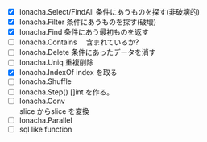 
- [X] lonacha.Select/FindAll
    条件にあうものを探す(非破壊的)
- [X] lonacha.Filter 
    条件にあうものを探す(破壊)
- [x] lonacha.Find 
    条件にあう最初ものを返す
- [ ] lonacha.Contains　
    含まれているか?
- [ ] lonacha.Delete 
    条件にあったデータを消す
- [ ] lonacha.Uniq 重複削除
- [x] lonacha.IndexOf index を取る
- [ ] lonacha.Shuffle 
- [ ] lonacha.Step()  []int を作る。
- [ ] lonacha.Conv   
    slice からslice を変換
- [ ] lonacha.Parallel 
- [ ] sql like function